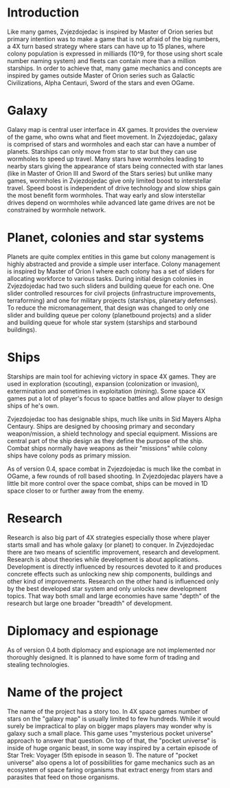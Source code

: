 # Introduction #

Like many games, Zvjezdojedac is inspired by Master of Orion series but primary intention was to make a game that is not afraid of the big numbers, a 4X turn based strategy where stars can have up to 15 planes, where colony population is expressed in milliards (10^9, for those using short scale number naming system) and fleets can contain more than a million starships. In order to achieve that, many game mechanics and concepts are inspired by games outside Master of Orion series such as Galactic Civilizations, Alpha Centauri, Sword of the stars and even OGame.

# Galaxy #

Galaxy map is central user interface in 4X games. It provides the overview of the game, who owns what and fleet movement. In Zvjezdojedac, galaxy is comprised of stars and wormholes and each star can have a number of planets. Starships can only move from star to star but they can use wormholes to speed up travel. Many stars have wormholes leading to nearby stars giving the appearance of stars being connected with star lanes (like in Master of Orion III and Sword of the Stars series) but unlike many games, wormholes in Zvjezdojedac give only limited boost to interstellar travel. Speed boost is independent of drive technology and slow ships gain the most benefit form wormholes. That way early and slow interstellar drives depend on wormholes while advanced late game drives are not be constrained by wormhole network.

# Planet, colonies and star systems #

Planets are quite complex entities in this game but colony management is highly abstracted and provide a simple user interface. Colony management is inspired by Master of Orion I where each colony has a set of sliders for allocating workforce to various tasks. During initial design colonies in Zvjezdojedac had two such sliders and building queue for each one. One slider controlled resources for civil projects (infrastructure improvements, terraforming) and one for military projects (starships, planetary defenses). To reduce the micromanagement, that design was changed to only one slider and building queue per colony (planetbound projects) and a slider and building queue for whole star system (starships and starbound buildings).

# Ships #

Starships are main tool for achieving victory in space 4X games. They are used in exploration (scouting), expansion (colonization or invasion), extermination and sometimes in exploitation (mining). Some space 4X games put a lot of player's focus to space battles and allow player to design ships of he's own.

Zvjezdojedac too has designable ships, much like units in Sid Mayers Alpha Centaury. Ships are designed by choosing primary and secondary weapon/mission, a shield technology and special equipment. Missions are central part of the ship design as they define the purpose of the ship. Combat ships normally have weapons as their "missions" while colony ships have colony pods as primary mission.

As of version 0.4, space combat in Zvjezdojedac is much like the combat in OGame, a few rounds of roll based shooting. In Zvjezdojedac players have a little bit more control over the space combat, ships can be moved in 1D space closer to or further away from the enemy.

# Research #

Research is also big part of 4X strategies especially those where player starts small and has whole galaxy (or planet) to conquer. In Zvjezdojedac there are two means of scientific improvement, research and development. Research is about theories while development is about applications. Development is directly influenced by resources devoted to it and produces concrete effects such as unlocking new ship components, buildings and other kind of improvements. Research on the other hand is influenced only by the best developed star system and only unlocks new development topics. That way both small and large economies have same "depth" of the research but large one broader "breadth" of development.

# Diplomacy and espionage #

As of version 0.4 both diplomacy and espionage are not implemented nor thoroughly designed. It is planned to have some form of trading and stealing technologies.

# Name of the project #

The name of the project has a story too. In 4X space games number of stars on the "galaxy map" is usually limited to few hundreds. While it would surely be impractical to play on bigger maps players may wonder why is galaxy such a small place. This game uses "mysterious pocket universe" approach to answer that question. On top of that, the "pocket universe" is inside of huge organic beast, in some way inspired by a certain episode of Star Trek: Voyager (5th episode in season 1). The nature of "pocket universe" also opens a lot of possibilities for game mechanics such as an ecosystem of space faring organisms that extract energy from stars and parasites that feed on those organisms.